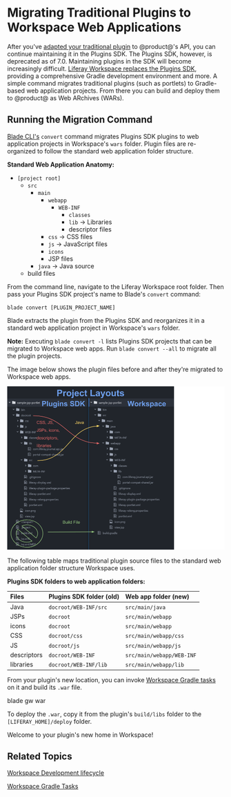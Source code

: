 # Migrating Traditional Plugins to Workspace Web Applications [](id=migrating-traditional-plugins-to-workspace-web-applications)

After you've
[adapted your traditional plugin](https://dev.liferay.com/develop/tutorials/-/knowledge_base/7-1/adapting-to-liferay-7s-api-with-the-code-upgrade-tool)
to @product@'s API, you can continue maintaining it in the Plugins SDK. The
Plugins SDK, however, is deprecated as of 7.0. Maintaining plugins in
the SDK will become increasingly difficult.
[Liferay Workspace replaces the Plugins SDK](/develop/tutorials/-/knowledge_base/7-1/from-the-plugins-sdk-to-liferay-workspace), 
providing a comprehensive Gradle development environment and more. A simple
command migrates traditional plugins (such as portlets) to Gradle-based web
application projects. From there you can build and deploy them to @product@ as
Web ARchives (WARs). 

## Running the Migration Command [](id=running-the-migration-command)

[Blade CLI's](/develop/tutorials/-/knowledge_base/7-1/blade-cli)
`convert` command migrates Plugins SDK plugins to web application projects in
Workspace's `wars` folder. Plugin files are re-organized to follow the standard
web application folder structure. 

**Standard Web Application Anatomy:**

- `[project root]`
    - `src`
        - `main`
            - `webapp`
                - `WEB-INF`
                    - `classes`
                    - `lib` &rarr; Libraries
                    - descriptor files
            - `css` &rarr; CSS files
            - `js` &rarr; JavaScript files
            - `icons`
            - JSP files
        - `java` &rarr; Java source
    - build files

From the command line, navigate to the Liferay Workspace root folder. Then pass
your Plugins SDK project's name to Blade's `convert` command:

    blade convert [PLUGIN_PROJECT_NAME]

Blade extracts the plugin from the Plugins SDK and reorganizes it in a standard
web application project in Workspace's `wars` folder. 

**Note:** Executing `blade convert -l` lists Plugins SDK projects that can be
migrated to Workspace web apps. Run `blade convert --all` to migrate all the
plugin projects.

The image below shows the plugin files before and after they're migrated to
Workspace web apps. 

![Figure 1: The `convert` command migrates a Plugins SDK project to a Workspace web application project. It moves Java source files to `src/main/java` and all other files/folders to `src/main/webapp`.](../../../images/migrate-war-compare-folder-structure.png)

The following table maps traditional plugin source files to the standard web
application folder structure Workspace uses. 

**Plugins SDK folders to web application folders:**

  Files       | Plugins SDK folder (old) | Web app folder (new)      
:------------ | :----------------------- | :------------------------ 
  Java        | `docroot/WEB-INF/src`    | `src/main/java`           
  JSPs        | `docroot`                | `src/main/webapp`         
  icons       | `docroot`                | `src/main/webapp`        
  CSS         | `docroot/css`            | `src/main/webapp/css`    
  JS          | `docroot/js`             | `src/main/webapp/js`     
  descriptors | `docroot/WEB-INF`        | `src/main/webapp/WEB-INF`
  libraries   | `docroot/WEB-INF/lib`    | `src/main/webapp/lib`    

From your plugin's new location, you can invoke 
[Workspace Gradle tasks](/develop/tutorials/-/knowledge_base/7-1/from-the-plugins-sdk-to-liferay-workspace#plugins-sdk-to-workspace-task-map)
on it and build its `.war` file.

  blade gw war 

To deploy the `.war`, copy it from the plugin's `build/libs` folder to the
`[LIFERAY_HOME]/deploy` folder. 

Welcome to your plugin's new home in Workspace! 

## Related Topics [](id=related-topics)

[Workspace Development lifecycle](/develop/tutorials/-/knowledge_base/7-1/development-lifecycle-for-a-liferay-workspace#building-projects)

[Workspace Gradle Tasks](/develop/tutorials/-/knowledge_base/7-1/from-the-plugins-sdk-to-liferay-workspace#plugins-sdk-to-workspace-task-map)
